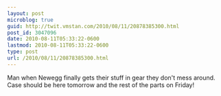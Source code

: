 ```yaml
---
layout: post
microblog: true
guid: http://twit.vmstan.com/2010/08/11/20878385300.html
post_id: 3047096
date: 2010-08-11T05:33:22-0600
lastmod: 2010-08-11T05:33:22-0600
type: post
url: /2010/08/11/20878385300.html
---
```

Man when Newegg finally gets their stuff in gear they don't mess around. Case should be here tomorrow and the rest of the parts on Friday!

